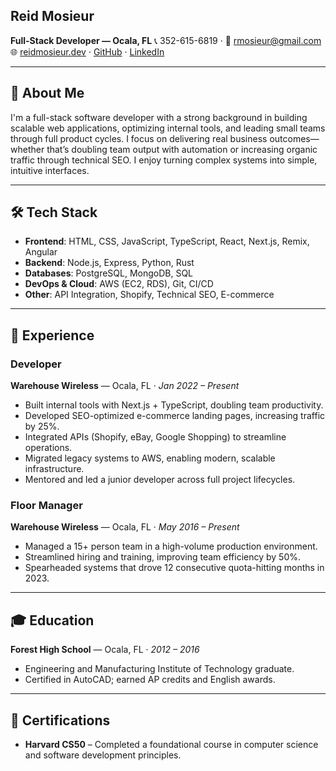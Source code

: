 ## Reid Mosieur

**Full-Stack Developer — Ocala, FL**
📞 352-615-6819 · 📧 [rmosieur@gmail.com](mailto:rmosieur@gmail.com)
🌐 [reidmosieur.dev](https://reidmosieur.dev) · [GitHub](https://github.com/reidmosieur) · [LinkedIn](https://linkedin.com/in/reidmosieur)

---

## 👋 About Me

I'm a full-stack software developer with a strong background in building scalable web applications, optimizing internal tools, and leading small teams through full product cycles. I focus on delivering real business outcomes—whether that’s doubling team output with automation or increasing organic traffic through technical SEO. I enjoy turning complex systems into simple, intuitive interfaces.

---

## 🛠️ Tech Stack

- **Frontend**: HTML, CSS, JavaScript, TypeScript, React, Next.js, Remix, Angular
- **Backend**: Node.js, Express, Python, Rust
- **Databases**: PostgreSQL, MongoDB, SQL
- **DevOps & Cloud**: AWS (EC2, RDS), Git, CI/CD
- **Other**: API Integration, Shopify, Technical SEO, E-commerce

---

## 💼 Experience

### Developer

**Warehouse Wireless** — Ocala, FL · *Jan 2022 – Present*

* Built internal tools with Next.js + TypeScript, doubling team productivity.
* Developed SEO-optimized e-commerce landing pages, increasing traffic by 25%.
* Integrated APIs (Shopify, eBay, Google Shopping) to streamline operations.
* Migrated legacy systems to AWS, enabling modern, scalable infrastructure.
* Mentored and led a junior developer across full project lifecycles.

### Floor Manager

**Warehouse Wireless** — Ocala, FL · *May 2016 – Present*

* Managed a 15+ person team in a high-volume production environment.
* Streamlined hiring and training, improving team efficiency by 50%.
* Spearheaded systems that drove 12 consecutive quota-hitting months in 2023.

---

## 🎓 Education

**Forest High School** — Ocala, FL · *2012 – 2016*

* Engineering and Manufacturing Institute of Technology graduate.
* Certified in AutoCAD; earned AP credits and English awards.

---

## 📜 Certifications

* **Harvard CS50** – Completed a foundational course in computer science and software development principles.
